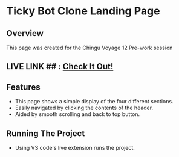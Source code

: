 # Ticky Bot Clone Landing Page #



## Overview ##

This page was created for the Chingu Voyage 12 Pre-work session

## LIVE LINK ## : [Check It Out!](https://practical-shirley-5c3fd5.netlify.com)

## Features ##

* This page shows a simple display of the four different sections. 
* Easily navigated by clicking the contents of the header.
* Aided by smooth scrolling and back to top button.

## Running The Project ##

* Using VS code's live extension runs the project.


